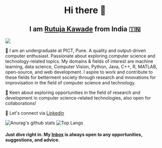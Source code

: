  # <div align="center">  Hi there 👋 </div>
 ## <div align="center"> I am [Rutuja Kawade](https://rutujakawade.netlify.app/) from India 🇮🇳 </div>


![](https://komarev.com/ghpvc/?username=your-github-rutujak24&color=blueviolet)

🎯 I am an undergraduate at PICT, Pune. A quality and output-driven computer enthusiast. Passionate about exploring computer science and technology-related topics. My domains & fields of interest are machine learning, data science, Computer Vision, Python, Java, C++, R, MATLAB, open-source, and web development. I aspire to work and contribute to these fields for betterment society through research and innovations for improvisation in the field of computer science and technology.

🏅 Keen about exploring opportunities in the field of research and development in computer science-related technologies, also open for collaborations! 

🌈 Let's connect via [LinkedIn](https://www.linkedin.com/in/rutuja-kawade-6b7a8a171/)

![Anurag's github stats](https://github-readme-stats.vercel.app/api?username=rutujak24&show_icons=true&theme=cobalt&count_private=true)
![Top Langs](https://github-readme-stats.vercel.app/api/top-langs/?username=rutujak24&theme=cobalt)



#### Just dive right in. My [Inbox](mailto:rutujakawade24@gmail.com?subject=[GitHub]%20Source%20Han%20Sans) is always open to any opportunities, suggestions, and advice.

